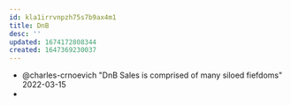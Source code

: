 ```yaml
---
id: kla1irrvnpzh75s7b9ax4m1
title: DnB
desc: ''
updated: 1674172808344
created: 1647369230037
---
```



- @charles-crnoevich "DnB Sales is comprised of many siloed fiefdoms" 2022-03-15
- 
